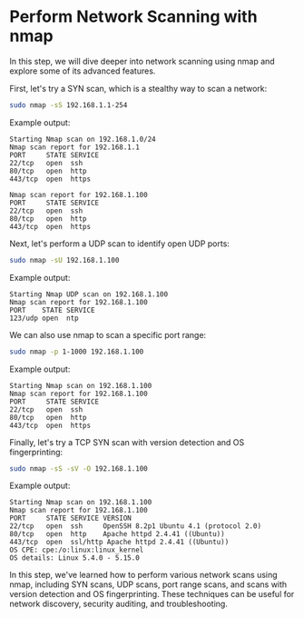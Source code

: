 # Perform Network Scanning with nmap

In this step, we will dive deeper into network scanning using nmap and explore some of its advanced features.

First, let's try a SYN scan, which is a stealthy way to scan a network:

```bash
sudo nmap -sS 192.168.1.1-254
```

Example output:

```
Starting Nmap scan on 192.168.1.0/24
Nmap scan report for 192.168.1.1
PORT     STATE SERVICE
22/tcp   open  ssh
80/tcp   open  http
443/tcp  open  https

Nmap scan report for 192.168.1.100
PORT     STATE SERVICE
22/tcp   open  ssh
80/tcp   open  http
443/tcp  open  https
```

Next, let's perform a UDP scan to identify open UDP ports:

```bash
sudo nmap -sU 192.168.1.100
```

Example output:

```
Starting Nmap UDP scan on 192.168.1.100
Nmap scan report for 192.168.1.100
PORT    STATE SERVICE
123/udp open  ntp
```

We can also use nmap to scan a specific port range:

```bash
sudo nmap -p 1-1000 192.168.1.100
```

Example output:

```
Starting Nmap scan on 192.168.1.100
Nmap scan report for 192.168.1.100
PORT     STATE SERVICE
22/tcp   open  ssh
80/tcp   open  http
443/tcp  open  https
```

Finally, let's try a TCP SYN scan with version detection and OS fingerprinting:

```bash
sudo nmap -sS -sV -O 192.168.1.100
```

Example output:

```
Starting Nmap scan on 192.168.1.100
Nmap scan report for 192.168.1.100
PORT     STATE SERVICE VERSION
22/tcp   open  ssh     OpenSSH 8.2p1 Ubuntu 4.1 (protocol 2.0)
80/tcp   open  http    Apache httpd 2.4.41 ((Ubuntu))
443/tcp  open  ssl/http Apache httpd 2.4.41 ((Ubuntu))
OS CPE: cpe:/o:linux:linux_kernel
OS details: Linux 5.4.0 - 5.15.0
```

In this step, we've learned how to perform various network scans using nmap, including SYN scans, UDP scans, port range scans, and scans with version detection and OS fingerprinting. These techniques can be useful for network discovery, security auditing, and troubleshooting.
